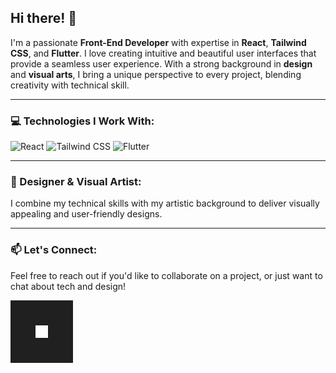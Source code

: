 <h2>Hi there! 👋</h2>

<p>I'm a passionate <strong>Front-End Developer</strong> with expertise in <strong>React</strong>, <strong>Tailwind CSS</strong>, and <strong>Flutter</strong>. I love creating intuitive and beautiful user interfaces that provide a seamless user experience. With a strong background in <strong>design</strong> and <strong>visual arts</strong>, I bring a unique perspective to every project, blending creativity with technical skill.</p>

<hr>

<h3>💻 Technologies I Work With:</h3>

<p>
  <img src="https://img.shields.io/badge/React-20232A?style=for-the-badge&logo=react&logoColor=61DAFB" alt="React">
  <img src="https://img.shields.io/badge/Tailwind_CSS-38B2AC?style=for-the-badge&logo=tailwind-css&logoColor=white" alt="Tailwind CSS">
  <img src="https://img.shields.io/badge/Flutter-02569B?style=for-the-badge&logo=flutter&logoColor=white" alt="Flutter">
</p>

<hr>

<h3>🎨 Designer & Visual Artist:</h3>

<p>I combine my technical skills with my artistic background to deliver visually appealing and user-friendly designs.</p>

<hr>

<h3>📫 Let's Connect:</h3>

<p>Feel free to reach out if you'd like to collaborate on a project, or just want to chat about tech and design!</p>

<!-- Pixel Art Animation Example -->
<div style="width: 100px; height: 100px; background: #000; position: relative; animation: pixelAnimation 1s infinite;">
  <div style="width: 20px; height: 20px; background: #fff; position: absolute; top: 40px; left: 40px;"></div>
</div>

<style>
@keyframes pixelAnimation {
  0% { background: #000; }
  50% { background: #555; }
  100% { background: #000; }
}
</style>
